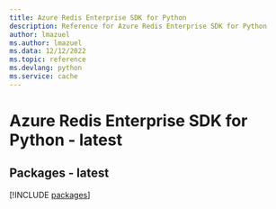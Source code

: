 ```yaml
---
title: Azure Redis Enterprise SDK for Python
description: Reference for Azure Redis Enterprise SDK for Python
author: lmazuel
ms.author: lmazuel
ms.data: 12/12/2022
ms.topic: reference
ms.devlang: python
ms.service: cache
---
```

# Azure Redis Enterprise SDK for Python - latest
## Packages - latest
[!INCLUDE [packages](redis-enterprise-index.md)]